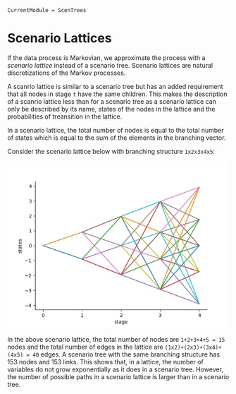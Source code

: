 ```@meta
CurrentModule = ScenTrees
```

# Scenario Lattices

If the data process is Markovian, we approximate the process with a _scenario lattice_ instead of a scenario tree. Scenario lattices are natural discretizations of the Markov processes.

A scanrio lattice is similar to a scenario tree but has an added requirement that all nodes in stage `t` have the same children. This makes the description of a scanrio lattice less than for a scenario tree as a scenario lattice can only be described by its name, states of the nodes in the lattice and the probabilities of treansition in the lattice. 

In a scenario lattice, the total number of nodes is equal to the total number of states which is equal to the sum of the elements in the branching vector.


Consider the scenario lattice below with branching structure `1x2x3x4x5`:

![Example of a scenario lattice](../assets/ExampleLattice.png)

In the above scenario lattice, the total number of nodes are `1+2+3+4+5 = 15` nodes and the total number of edges in the lattice are `(1x2)+(2x3)+(3x4)+(4x5) = 40` edges. A scenario tree with the same branching structure has 153 nodes and 153 links. This shows that, in a lattice, the number of variables do not grow exponentially as it does in a scenario tree. However, the number of possible paths in a scenario lattice is larger than in a scenario tree.

